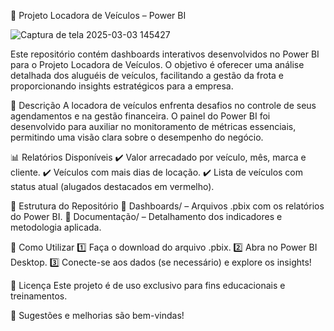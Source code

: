 🚗 Projeto Locadora de Veículos – Power BI

![Captura de tela 2025-03-03 145427](https://github.com/user-attachments/assets/f5d6c608-ec23-442f-a1cd-9f8abf2c9536)

Este repositório contém dashboards interativos desenvolvidos no Power BI para o Projeto Locadora de Veículos. O objetivo é oferecer uma análise detalhada dos aluguéis de veículos, facilitando a gestão da frota e proporcionando insights estratégicos para a empresa.

📌 Descrição
A locadora de veículos enfrenta desafios no controle de seus agendamentos e na gestão financeira. O painel do Power BI foi desenvolvido para auxiliar no monitoramento de métricas essenciais, permitindo uma visão clara sobre o desempenho do negócio.

📊 Relatórios Disponíveis
✔️ Valor arrecadado por veículo, mês, marca e cliente.
✔️ Veículos com mais dias de locação.
✔️ Lista de veículos com status atual (alugados destacados em vermelho).

📂 Estrutura do Repositório
📁 Dashboards/ – Arquivos .pbix com os relatórios do Power BI.
📁 Documentação/ – Detalhamento dos indicadores e metodologia aplicada.

🚀 Como Utilizar
1️⃣ Faça o download do arquivo .pbix.
2️⃣ Abra no Power BI Desktop.
3️⃣ Conecte-se aos dados (se necessário) e explore os insights!

📄 Licença
Este projeto é de uso exclusivo para fins educacionais e treinamentos.

🔗 Sugestões e melhorias são bem-vindas!
